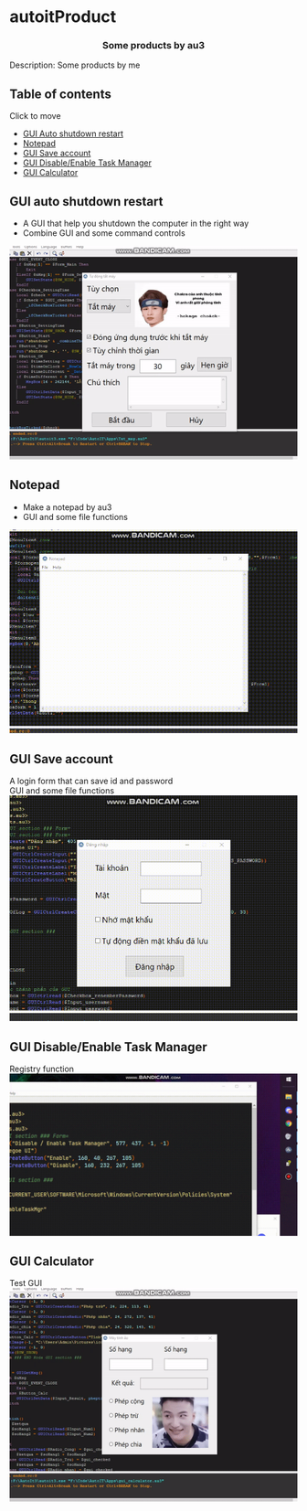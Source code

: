 # autoitProduct
<h3 align = "center">Some products by au3</h3>
Description: Some products by me

## Table of contents
Click to move <br>
- [GUI Auto shutdown restart](#gui-auto-shutdown-restart)
- [Notepad](#notepad)
- [GUI Save account](#gui-save-account)
- [GUI Disable/Enable Task Manager](#gui-disable-enable-task-manager)
- [GUI Calculator](#gui-calculator)




## GUI auto shutdown restart

- A GUI that help you shutdown the computer in the right way<br>
- Combine GUI and some command controls<br>
<img src = "https://github.com/maoleng/media/blob/huuloc/autoitProduct/review_gui_shutdown_restart.gif?raw=true">

## Notepad

- Make a notepad by au3<br>
- GUI and some file functions<br>
<img src = "https://github.com/maoleng/media/blob/huuloc/autoitProduct/review_notepad.gif?raw=true">
            
## GUI Save account

A login form that can save id and password<br>
GUI and some file functions<br>
<img src = "https://github.com/maoleng/media/blob/huuloc/autoitProduct/review_gui_save_account.gif?raw=true">


## GUI Disable/Enable Task Manager
Registry function<br>
<img src = "https://github.com/maoleng/media/blob/huuloc/autoitProduct/review_gui_enable_disable_task_manager.gif?raw=true"> 


## GUI Calculator
Test GUI<br>
<img src = "https://github.com/maoleng/media/blob/huuloc/autoitProduct/review_gui_calculator.gif?raw=true">


